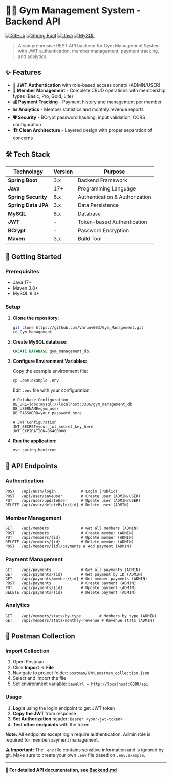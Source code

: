 # 🏋️‍♂️ Gym Management System - Backend API

[![GitHub](https://img.shields.io/badge/GitHub-Repository-black?style=for-the-badge&logo=github)](https://github.com/Varunv003/Gym_Management.git)
[![Spring Boot](https://img.shields.io/badge/Spring%20Boot-3.x-6DB33F?style=for-the-badge&logo=springboot)](https://spring.io/projects/spring-boot)
[![Java](https://img.shields.io/badge/Java-17-ED8B00?style=for-the-badge&logo=openjdk)](https://www.oracle.com/java/)
[![MySQL](https://img.shields.io/badge/MySQL-8.x-4479A1?style=for-the-badge&logo=mysql)](https://dev.mysql.com/)

> A comprehensive REST API backend for Gym Management System with JWT authentication, member management, payment tracking, and analytics.

## ✨ Features

- **🔐 JWT Authentication** with role-based access control (ADMIN/USER)
- **👥 Member Management** - Complete CRUD operations with membership types (Basic, Pro, Gold, Lite)
- **💰 Payment Tracking** - Payment history and management per member
- **📊 Analytics** - Member statistics and monthly revenue reports
- **🛡️ Security** - BCrypt password hashing, input validation, CORS configuration
- **🏗️ Clean Architecture** - Layered design with proper separation of concerns

## 🛠️ Tech Stack

| Technology | Version | Purpose |
|------------|---------|---------|
| **Spring Boot** | 3.x | Backend Framework |
| **Java** | 17+ | Programming Language |
| **Spring Security** | 6.x | Authentication & Authorization |
| **Spring Data JPA** | 3.x | Data Persistence |
| **MySQL** | 8.x | Database |
| **JWT** | - | Token-based Authentication |
| **BCrypt** | - | Password Encryption |
| **Maven** | 3.x | Build Tool |

## 🚀 Getting Started

### Prerequisites
- Java 17+
- Maven 3.8+
- MySQL 8.0+

### Setup

1. **Clone the repository:**
   ```bash
   git clone https://github.com/Varunv003/Gym_Management.git
   cd Gym_Management
   ```

2. **Create MySQL database:**
   ```sql
   CREATE DATABASE gym_management_db;

3. **Configure Environment Variables:**
   
   Copy the example environment file:
   ```bash
   cp .env.example .env
   ```
   
   Edit `.env` file with your configuration:
   ```properties
   # Database Configuration
   DB_URL=jdbc:mysql://localhost:3306/gym_management_db
   DB_USERNAME=gym_user
   DB_PASSWORD=your_password_here
   
   # JWT Configuration
   JWT_SECRET=your_jwt_secret_key_here
   JWT_EXPIRATION=86400000

4. **Run the application:**
   ```bash
   mvn spring-boot:run
   ```

## 📡 API Endpoints

### Authentication
```http
POST   /api/auth/login           # Login (Public)
POST   /api/user/saveUser        # Create user (ADMIN/USER)
PUT    /api/user/updateUser      # Update user (ADMIN/USER)
DELETE /api/user/deleteById/{id} # Delete user (ADMIN)
```

### Member Management
```http
GET    /api/members              # Get all members (ADMIN)
POST   /api/members              # Create member (ADMIN)
PUT    /api/members/{id}         # Update member (ADMIN)
DELETE /api/members/{id}         # Delete member (ADMIN)
POST   /api/members/{id}/payments # Add payment (ADMIN)
```

### Payment Management
```http
GET    /api/payments             # Get all payments (ADMIN)
GET    /api/payments/{id}        # Get payment by ID (ADMIN)
GET    /api/payments/member/{id} # Get member payments (ADMIN)
POST   /api/payments             # Create payment (ADMIN)
PUT    /api/payments/{id}        # Update payment (ADMIN)
DELETE /api/payments/{id}        # Delete payment (ADMIN)
```

### Analytics
```http
GET    /api/members/stats/by-type        # Members by type (ADMIN)
GET    /api/members/stats/monthly-revenue # Revenue stats (ADMIN)
```

## 🔧 Postman Collection

### Import Collection
1. Open Postman
2. Click **Import** → **File**
3. Navigate to project folder: `postman/GYM.postman_collection.json`
4. Select and import the file
5. Set environment variable: `baseUrl = http://localhost:8080/api`

### Usage
1. **Login** using the login endpoint to get JWT token
2. **Copy the JWT** from response
3. **Set Authorization** header: `Bearer <your-jwt-token>`
4. **Test other endpoints** with the token

**Note:** All endpoints except login require authentication. Admin role is required for member/payment management.

**⚠️ Important:** The `.env` file contains sensitive information and is ignored by git. Make sure to create your own `.env` file based on `.env.example`.

---

**📖 For detailed API documentation, see [Backend.md](Backend.md)**


